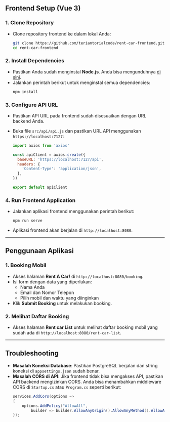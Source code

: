## Frontend Setup (Vue 3)

### 1. **Clone Repository**

- Clone repository frontend ke dalam lokal Anda:
  ```bash
  git clone https://github.com/teriantorialcode/rent-car-frontend.git
  cd rent-car-frontend
  ```

### 2. **Install Dependencies**

- Pastikan Anda sudah menginstal **Node.js**. Anda bisa mengunduhnya [di sini](https://nodejs.org/).
- Jalankan perintah berikut untuk menginstal semua dependencies:
  ```bash
  npm install
  ```

### 3. **Configure API URL**

- Pastikan API URL pada frontend sudah disesuaikan dengan URL backend Anda.
- Buka file `src/api/api.js` dan pastikan URL API menggunakan `https://localhost:7127`:

  ```javascript
  import axios from 'axios'

  const apiClient = axios.create({
    baseURL: 'https://localhost:7127/api',
    headers: {
      'Content-Type': 'application/json',
    },
  })

  export default apiClient
  ```

### 4. **Run Frontend Application**

- Jalankan aplikasi frontend menggunakan perintah berikut:
  ```bash
  npm run serve
  ```
- Aplikasi frontend akan berjalan di `http://localhost:8080`.

---

## Penggunaan Aplikasi

### 1. **Booking Mobil**

- Akses halaman **Rent A Car!** di `http://localhost:8080/booking`.
- Isi form dengan data yang diperlukan:
  - Nama Anda
  - Email dan Nomor Telepon
  - Pilih mobil dan waktu yang diinginkan
- Klik **Submit Booking** untuk melakukan booking.

### 2. **Melihat Daftar Booking**

- Akses halaman **Rent car List** untuk melihat daftar booking mobil yang sudah ada di `http://localhost:8080/rent-car-list`.

---

## Troubleshooting

- **Masalah Koneksi Database**: Pastikan PostgreSQL berjalan dan string koneksi di `appsettings.json` sudah benar.
- **Masalah CORS di API**: Jika frontend tidak bisa mengakses API, pastikan API backend mengizinkan CORS. Anda bisa menambahkan middleware CORS di `Startup.cs` atau `Program.cs` seperti berikut:
  ```csharp
  services.AddCors(options =>
  {
      options.AddPolicy("AllowAll",
          builder => builder.AllowAnyOrigin().AllowAnyMethod().AllowAnyHeader());
  });
  ```
